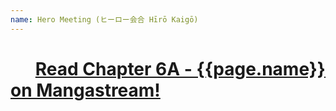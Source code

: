 ```yaml
---
name: Hero Meeting (ヒーロー会合 Hīrō Kaigō)
---
```

# &nbsp;&nbsp;&nbsp;&nbsp;&nbsp; [Read Chapter 6A - {{page.name}} on Mangastream!](https://readms.net/r/vigilante/006%2B%20Alpha/4319/1)